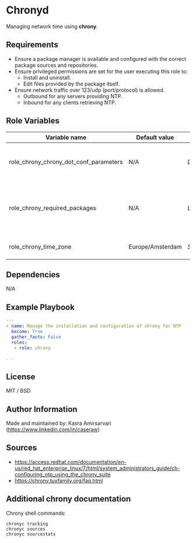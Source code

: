 Chronyd
=========

Managing network time using **chrony**.

Requirements
------------

- Ensure a package manager is available and configured with the correct package sources and repositories.
- Ensure privileged permissions are set for the user executing this role to:
    - Install and uninstall.
    - Edit files provided by the package itself.
- Ensure network traffic over 123/udp (port/protocol) is allowed.
    - Outbound for any servers providing NTP.
    - Inbound for any clients retrieving NTP.

Role Variables
--------------

| Variable name | Default value | Type | Options/Contents | Description |
|---------------|------------------------|------|------------------|-------------|
| role_chrony_chrony_dot_conf_parameters| N/A | *Dictionary* | *Default chrony configuration options* | A dictionary containing the native configuration of chorny. |
| role_chrony_required_packages | N/A | *List* | *Package names* | A list of packages that need to be installed for chrony to work properly. |
| role_chrony_time_zone | Europe/Amsterdam | *String* | *All ISO standard timezones* | The timezone to set. |

Dependencies
------------

N/A

Example Playbook
----------------

```yaml
---
- name: Manage the installation and configuration of chrony for NTP
  become: True
  gather_facts: False
  roles:
   - role: chrony

...
```

License
-------

MIT / BSD

Author Information
------------------

Made and maintained by: Kasra Amirsarvari (https://www.linkedin.com/in/caseraw)

Sources
-------

- https://access.redhat.com/documentation/en-us/red_hat_enterprise_linux/7/html/system_administrators_guide/ch-configuring_ntp_using_the_chrony_suite
- https://chrony.tuxfamily.org/faq.html

Additional chrony documentation
-------------------------------

Chrony shell commands:
```shell
chronyc tracking
chronyc sources
chronyc sourcestats
```
